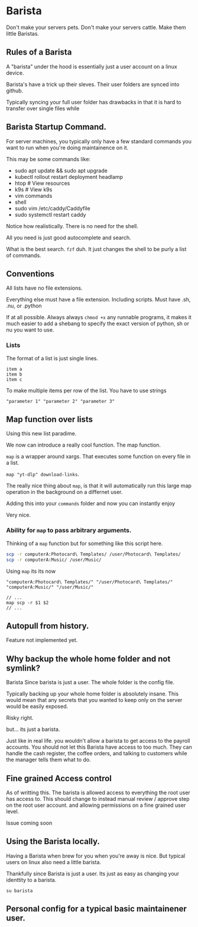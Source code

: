 # Barista

Don't make your servers pets. Don't make your servers cattle. Make them little Baristas.

## Rules of a Barista

A "barista" under the hood is essentially just a user account on a linux device. 

Barista's have a trick up their sleves. Their user folders are synced into github.

Typically syncing your full user folder has drawbacks in that it is hard to transfer over
single files while 


## Barista Startup Command.

For server machines, you typically only have a few standard commands you want to run
when you're doing maintainence on it.

This may be some commands like:

- sudo apt update && sudo apt upgrade
- kubectl rollout restart deployment headlamp
- htop # View resources
- k9s # View k9s
- vim commands
- shell
- sudo vim /etc/caddy/Caddyfile
- sudo systemctl restart caddy

Notice how realistically. There is no need for the shell.

All you need is just good autocomplete and search.

What is the best search. `fzf` duh. It just changes the shell
to be purly a list of commands. 

## Conventions

All lists have no file extensions.

Everything else must have a file extension. Including scripts. Must have .sh, .nu, or .python

If at all possible. Always always `chmod +x` any runnable programs, it makes it much easier to 
add a shebang to specify the exact version of python, sh or nu you want to use.

### Lists

The format of a list is just single lines.

```basic-list
item a
item b
item c
```

To make multiple items per row of the list. You have to use strings

```multi-list
"parameter 1" "parameter 2" "parameter 3"
```

## Map function over lists

Using this new list paradime.

We now can introduce a really cool function. The map function.

`map` is a wrapper around xargs. That executes some function on every file in a list.

`map "yt-dlp" download-links`.

The really nice thing about `map`, is that it will automatically run this large map operation
in the background on a differnet user.

Adding this into your `commands` folder and now you can instantly enjoy 

Very nice.

### Ability for `map` to pass arbitrary arguments.

Thinking of a `map` function but for something like this script here.

```sync-folders.sh
scp -r computerA:Photocard\ Templates/ /user/Photocard\ Templates/
scp -r computerA:Music/ /user/Music/
```

Using `map` its its now

```folders-to-sync
"computerA:Photocard\ Templates/" "/user/Photocard\ Templates/"
"computerA:Music/" "/user/Music/"
```

```commands
// ...
map scp -r $1 $2
// ...
```

## Autopull from history.

Feature not implemented yet.

## Why backup the whole home folder and not symlink?

Barista Since barista is just a user. The whole folder is the config file.

Typically backing up your whole home folder is absolutely insane. This would
mean that any secrets that you wanted to keep only on the server would be easily exposed.

Risky right.

but... its just a barista.

Just like in real life. you wouldn't allow a barista to get access to the payroll accounts.
You should not let this Barista have access to too much. They can handle the cash register,
the coffee orders, and talking to customers while the manager tells them what to do.

## Fine grained Access control

As of writting this. The barista is allowed access to everything the root user has access to.
This should change to instead manual review / approve step on the root user account. and allowing
permissions on a fine grained user level.

Issue coming soon

## Using the Barista locally.

Having a Barista when brew for you when you're away is nice. But typical users on linux also need a little barista.

Thankfully since Barista is just a user. Its just as easy as changing your identtity to a barista.

`su barista`


## Personal config for a typical basic maintainener user.

